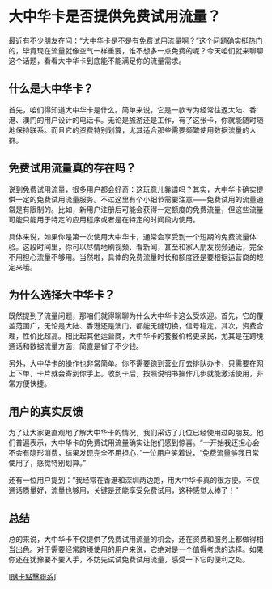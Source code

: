 # 大中华卡是否提供免费试用流量？

最近有不少朋友在问：“大中华卡是不是有免费试用流量啊？”这个问题确实挺热门的，毕竟现在流量就像空气一样重要，谁不想多一点免费的呢？今天咱们就来聊聊这个话题，看看大中华卡到底能不能满足你的流量需求。

## 什么是大中华卡？

首先，咱们得知道大中华卡是什么。简单来说，它是一款专为经常往返大陆、香港、澳门的用户设计的电话卡。无论是旅游还是工作，有了这张卡，你就能随时随地保持联系。而且它的资费特别划算，尤其适合那些需要频繁使用数据流量的人群。

## 免费试用流量真的存在吗？

说到免费试用流量，很多用户都会好奇：这玩意儿靠谱吗？其实，大中华卡确实提供一定的免费试用流量服务。不过这里有个小细节需要注意——免费试用的流量通常是有限制的。比如，新用户注册后可能会获得一定额度的免费流量，但这些流量可能只能用于特定的应用程序或者是在特定的时间段内使用。

具体来说，如果你是第一次使用大中华卡，通常会享受到一个短期的免费流量体验。这段时间里，你可以尽情地刷视频、看新闻，甚至和家人朋友视频通话，完全不用担心流量不够用。当然啦，具体的免费流量时长和额度还是要根据运营商的规定来哦。

## 为什么选择大中华卡？

既然提到了流量问题，那咱们就得聊聊为什么大中华卡这么受欢迎。首先，它的覆盖范围广，无论是大陆、香港还是澳门，都能无缝切换，信号稳定。其次，资费合理，性价比超高。相比起其他运营商，大中华卡的套餐价格更亲民，尤其是在跨境通话和数据流量方面，简直是省了不少钱。

另外，大中华卡的操作也非常简单。你不需要跑到营业厅去排队办卡，只需要在网上下单，卡片就会寄到你手上。收到卡后，按照说明书操作几步就能激活使用，非常方便快捷。

## 用户的真实反馈

为了让大家更直观地了解大中华卡的情况，我们采访了几位已经使用过的朋友。他们普遍表示，大中华卡的免费试用流量确实让他们感到惊喜。“一开始我还担心会不会有隐形消费，结果发现完全不用担心，”一位用户笑着说，“免费流量够我日常使用了，感觉特别划算。”

还有一位用户提到：“我经常在香港和深圳两边跑，用大中华卡真的很方便。不仅通话质量好，流量也够用，关键是还能享受免费试用，这种感觉太棒了！”

## 总结

总的来说，大中华卡不仅提供了免费试用流量的机会，还在资费和服务上都做得相当出色。对于需要经常跨境使用的用户来说，它绝对是一个值得考虑的选择。如果你还在犹豫要不要入手，不妨先试试免费试用流量，感受一下它的便利之处。

[[購卡點擊聯系](https://t.me/s/esim1088)]